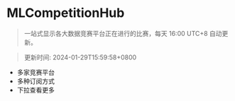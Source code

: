 # MLCompetitionHub

> 一站式显示各大数据竞赛平台正在进行的比赛，每天 16:00 UTC+8 自动更新。
  
> 更新时间: 2024-01-29T15:59:58+0800 

* 多家竞赛平台
* 多种订阅方式
* 下拉查看更多